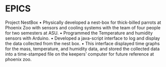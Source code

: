 # EPICS
Project NestBox
• Physically developed a nest-box for thick-billed parrots at Phoenix Zoo with sensors and cooling systems with the team of four people for two semesters at ASU.
• Programmed the Temperature and humidity sensors with Arduino.
• Developed a java-script interface to log and display the data collected from the nest box. 
• This interface displayed time graphs for the mass, temperature, and humidity data, and stored the collected data into a time-stamped file on the keepers’ computer for future reference at phoenix zoo.
